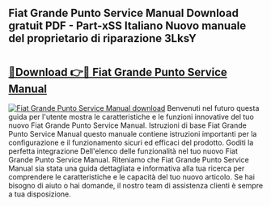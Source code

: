 ## Fiat Grande Punto Service Manual Download gratuit PDF - Part-xSS Italiano Nuovo manuale del proprietario di riparazione 3LksY

# <h2><a href="http://dfgvux2.blite.top/?on=Fiat+Grande+Punto+Service+Manual">🔗Download 👉🔴 Fiat Grande Punto Service Manual</a></h2>

[![Fiat Grande Punto Service Manual download](https://i.imgur.com/lujVjoI.png)](http://dfgvux2.blite.top/?on=Fiat+Grande+Punto+Service+Manual)
Benvenuti nel futuro questa guida per l'utente mostra le caratteristiche e le funzioni innovative del tuo nuovo Fiat Grande Punto Service Manual. Istruzioni di base Fiat Grande Punto Service Manual questo manuale contiene istruzioni importanti per la configurazione e il funzionamento sicuri ed efficaci del prodotto. Goditi la perfetta integrazione Dell'elenco delle funzionalità nel tuo nuovo Fiat Grande Punto Service Manual. Riteniamo che Fiat Grande Punto Service Manual sia stata una guida dettagliata e informativa alla tua ricerca per comprendere le caratteristiche e le capacità del tuo nuovo articolo. Se hai bisogno di aiuto o hai domande, il nostro team di assistenza clienti è sempre a tua disposizione.

